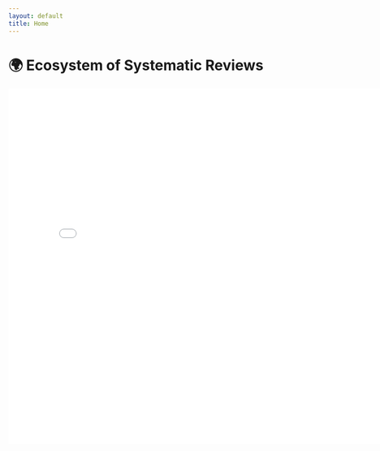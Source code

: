 ```yaml
---
layout: default
title: Home
---
```


# 🌍 Ecosystem of Systematic Reviews  

<iframe src="/ecosystem-reviews/carbon_pricing_graph.html" width="800" height="700" style="border:none;"></iframe>
